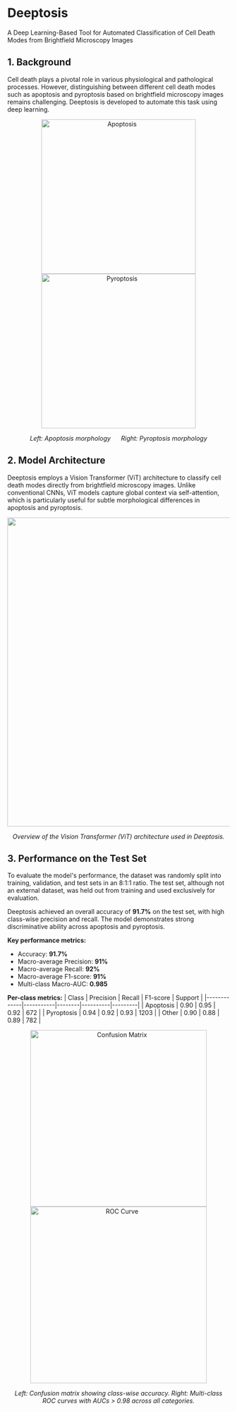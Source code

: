 # Deeptosis
A Deep Learning-Based Tool for Automated Classification of Cell Death Modes from Brightfield Microscopy Images

## 1. Background

Cell death plays a pivotal role in various physiological and pathological processes. However, distinguishing between different cell death modes such as apoptosis and pyroptosis based on brightfield microscopy images remains challenging. Deeptosis is developed to automate this task using deep learning.

<p align="center">
  <img src="https://github.com/user-attachments/assets/12402cf0-b395-42c0-89f5-1bb21fbc1e9f" alt="Apoptosis" width="350"/>
  <img src="https://github.com/user-attachments/assets/8485c42a-9b7f-4090-8f76-aa97bf6708f9" alt="Pyroptosis" width="350"/>
</p>

<p align="center"><em>Left: Apoptosis morphology &nbsp;&nbsp;&nbsp;&nbsp; Right: Pyroptosis morphology</em></p>

## 2. Model Architecture

Deeptosis employs a Vision Transformer (ViT) architecture to classify cell death modes directly from brightfield microscopy images. Unlike conventional CNNs, ViT models capture global context via self-attention, which is particularly useful for subtle morphological differences in apoptosis and pyroptosis.

<p align="center">
  <img src="https://github.com/user-attachments/assets/41274370-e8e4-4fa5-b800-4b2638fe304a" width="700"/>
</p>

<p align="center"><em>Overview of the Vision Transformer (ViT) architecture used in Deeptosis.</em></p>

## 3. Performance on the Test Set

To evaluate the model's performance, the dataset was randomly split into training, validation, and test sets in an 8:1:1 ratio. The test set, although not an external dataset, was held out from training and used exclusively for evaluation.

Deeptosis achieved an overall accuracy of **91.7%** on the test set, with high class-wise precision and recall. The model demonstrates strong discriminative ability across apoptosis and pyroptosis.

**Key performance metrics:**
- Accuracy: **91.7%**
- Macro-average Precision: **91%**
- Macro-average Recall: **92%**
- Macro-average F1-score: **91%**
- Multi-class Macro-AUC: **0.985**

**Per-class metrics:**
| Class       | Precision | Recall | F1-score | Support |
|-------------|-----------|--------|----------|---------|
| Apoptosis   | 0.90      | 0.95   | 0.92     | 672     |
| Pyroptosis  | 0.94      | 0.92   | 0.93     | 1203    |
| Other       | 0.90      | 0.88   | 0.89     | 782     |

<p align="center">
  <img src="https://github.com/user-attachments/assets/1717d36e-ad28-4b39-ab99-90cbcb054bbe" alt="Confusion Matrix" width="400"/>
  <img src="https://github.com/user-attachments/assets/9311c631-20ec-4a2e-85b9-86a4ab1fce97" alt="ROC Curve" width="400"/>
</p>

<p align="center"><em>Left: Confusion matrix showing class-wise accuracy. Right: Multi-class ROC curves with AUCs > 0.98 across all categories.</em></p>

